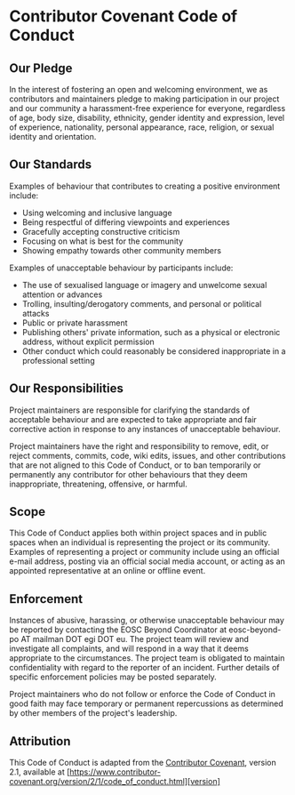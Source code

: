 # Contributor Covenant Code of Conduct

## Our Pledge

In the interest of fostering an open and welcoming environment,
we as contributors and maintainers pledge to making participation
in our project and our community a harassment-free experience for everyone,
regardless of age, body size, disability, ethnicity, gender identity and
expression, level of experience, nationality, personal appearance, race,
religion, or sexual identity and orientation.

## Our Standards

Examples of behaviour that contributes to creating a positive environment include:

* Using welcoming and inclusive language
* Being respectful of differing viewpoints and experiences
* Gracefully accepting constructive criticism
* Focusing on what is best for the community
* Showing empathy towards other community members

Examples of unacceptable behaviour by participants include:

* The use of sexualised language or imagery and unwelcome sexual attention or
  advances
* Trolling, insulting/derogatory comments, and personal or political attacks
* Public or private harassment
* Publishing others' private information, such as a physical or electronic
  address, without explicit permission
* Other conduct which could reasonably be considered inappropriate in a
  professional setting

## Our Responsibilities

Project maintainers are responsible for clarifying the standards of acceptable
behaviour and are expected to take appropriate and fair corrective action
in response to any instances of unacceptable behaviour.

Project maintainers have the right and responsibility to remove, edit,
or reject comments, commits, code, wiki edits, issues, and other contributions
that are not aligned to this Code of Conduct, or to ban temporarily
or permanently any contributor for other behaviours that they deem
inappropriate, threatening, offensive, or harmful.

## Scope

This Code of Conduct applies both within project spaces and in public spaces
when an individual is representing the project or its community.
Examples of representing a project or community include using an official
e-mail address, posting via an official social media account, or acting
as an appointed representative at an online or offline event.

## Enforcement

Instances of abusive, harassing, or otherwise unacceptable behaviour may be
reported by contacting the EOSC Beyond Coordinator at
eosc-beyond-po AT mailman DOT egi DOT eu.
The project team will review and investigate all complaints, and will respond
in a way that it deems appropriate to the circumstances.
The project team is obligated to maintain confidentiality with regard to the
reporter of an incident.
Further details of specific enforcement policies may be posted separately.

Project maintainers who do not follow or enforce the Code of Conduct
in good faith may face temporary or permanent repercussions as determined
by other members of the project's leadership.

## Attribution

This Code of Conduct is adapted from the [Contributor Covenant][homepage],
version 2.1, available at [https://www.contributor-covenant.org/version/2/1/code_of_conduct.html][version]

[homepage]: http://contributor-covenant.org
[version]:  https://www.contributor-covenant.org/version/2/1/code_of_conduct.html